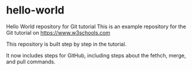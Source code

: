 # hello-world
Hello World repository for Git tutorial
This is an example repository for the Git tutorial on https://www.w3schools.com

This repository is built step by step in the tutorial. 

It now includes steps for GitHub, including steps about the fethch, merge, and pull commands.
